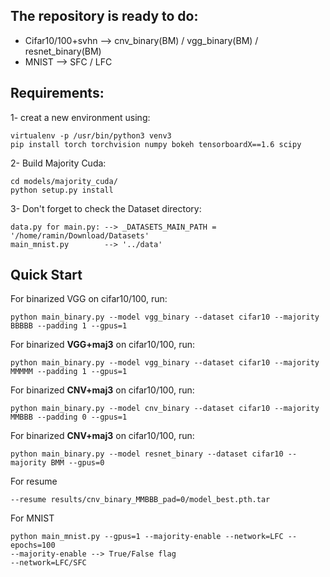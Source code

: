
## The repository is ready to do:
* Cifar10/100+svhn --> cnv_binary(BM) / vgg_binary(BM) / resnet_binary(BM)
* MNIST --> SFC / LFC


## Requirements:
1- creat a new environment using:
```
virtualenv -p /usr/bin/python3 venv3
pip install torch torchvision numpy bokeh tensorboardX==1.6 scipy
```
2- Build Majority Cuda:
```
cd models/majority_cuda/ 
python setup.py install
```
3- Don't forget to check the Dataset directory:
```
data.py for main.py: --> _DATASETS_MAIN_PATH = '/home/ramin/Download/Datasets'
main_mnist.py        --> '../data'
```

## Quick Start
For binarized VGG on cifar10/100, run:
```
python main_binary.py --model vgg_binary --dataset cifar10 --majority BBBBB --padding 1 --gpus=1
```

For binarized **VGG+maj3** on cifar10/100, run:
```
python main_binary.py --model vgg_binary --dataset cifar10 --majority MMMMM --padding 1 --gpus=1
```

For binarized **CNV+maj3** on cifar10/100, run:
```
python main_binary.py --model cnv_binary --dataset cifar10 --majority MMBBB --padding 0 --gpus=1
```

For binarized **CNV+maj3** on cifar10/100, run:
```
python main_binary.py --model resnet_binary --dataset cifar10 --majority BMM --gpus=0 

```

For resume
```
--resume results/cnv_binary_MMBBB_pad=0/model_best.pth.tar 
```

For MNIST
```
python main_mnist.py --gpus=1 --majority-enable --network=LFC --epochs=100
--majority-enable --> True/False flag
--network=LFC/SFC
```


